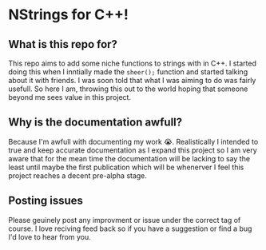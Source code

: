 # NStrings for C++!

## What is this repo for?
This repo aims to add some niche functions to strings with in C++. I started doing this when I inntially made the `sheer();` function and started talking about it with friends. I was soon told that what I was aiming to do was fairly usefull. So here I am, throwing this out to the world hoping that someone beyond me sees value in this project.

## Why is the documentation awfull?
Because I'm awfull with documenting my work 😭. Realistically I intended to true and keep accurate documentation as I expand this project so I am very aware that for the mean time the documentation will be lacking to say the least until maybe the first publication which will be whenerver I feel this project reaches a decent pre-alpha stage.

## Posting issues
Please geuinely post any improvment or issue under the correct tag of course. I love reciving feed back so if you have a suggestion or find a bug I'd love to hear from you.
